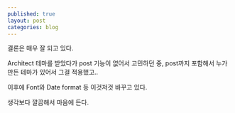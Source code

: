 ```yaml
---
published: true
layout: post
categories: blog
---
```


결론은 매우 잘 되고 있다.

Architect 테마를 받았다가 post 기능이 없어서 고민하던 중, post까지 포함해서 누가 만든 테마가 있어서 그걸 적용했고..

이후에 Font와 Date format 등 이것저것 바꾸고 있다.

생각보다 깔끔해서 마음에 든다.